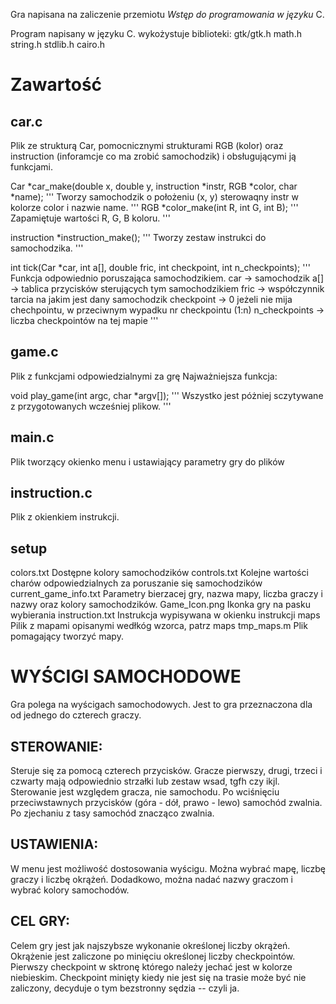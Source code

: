 Gra napisana na zaliczenie przemiotu *Wstęp do programowania w języku* C.

Program napisany w języku C.
wykożystuje biblioteki:
gtk/gtk.h
math.h
string.h
stdlib.h
cairo.h

# Zawartość 
## car.c

Plik ze strukturą Car, pomocnicznymi strukturami RGB (kolor) oraz instruction (inforamcje co ma zrobić samochodzik)
i obsługującymi ją funkcjami.

Car *car_make(double x, double y, instruction *instr, RGB *color, char *name);
''' 
    Tworzy samochodzik o położeniu (x, y) sterowaqny instr w kolorze color i nazwie name.
'''
RGB *color_make(int R, int G, int B);
'''
    Zapamiętuje wartości R, G, B koloru. 
'''

instruction *instruction_make();
'''
    Tworzy zestaw instrukci do samochodzika.
'''

int tick(Car *car, int a[], double fric, int checkpoint, int n_checkpoints);
'''
    Funkcja odpowiednio poruszająca samochodzikiem.
    car -> samochodzik
    a[] -> tablica przycisków sterujących tym samochodzikiem
    fric -> współczynnik tarcia na jakim jest dany samochodzik
    checkpoint -> 0 jeżeli nie mija chechpointu, w przeciwnym wypadku nr checkpointu (1:n)
    n_checkpoints -> liczba checkpointów na tej mapie
'''

## game.c
Plik z funkcjami odpowiedzialnymi za grę
Najważniejsza funkcja:

void play_game(int argc, char *argv[]);
'''
    Wszystko jest póżniej sczytywane z przygotowanych wcześniej plikow.
'''

## main.c
Plik tworzący okienko menu i ustawiający parametry gry do plików

## instruction.c
Plik z okienkiem instrukcji.

## setup
colors.txt
    Dostępne kolory samochodzików
controls.txt
    Kolejne wartości charów odpowiedzialnych za poruszanie się samochodzików
current_game_info.txt
    Parametry bierzacej gry, nazwa mapy, liczba graczy i nazwy oraz kolory samochodzików.
Game_Icon.png
    Ikonka gry na pasku wybierania
instruction.txt
    Instrukcja wypisywana w okienku instrukcji
maps
    Pilik z mapami opisanymi wedłkóg wzorca, patrz maps
tmp_maps.m
    Plik pomagający tworzyć mapy.


# WYŚCIGI SAMOCHODOWE

Gra polega na wyścigach samochodowych.
Jest to gra przeznaczona dla od jednego do czterech graczy.

## STEROWANIE:
Steruje się za pomocą czterech przycisków.
Gracze pierwszy, drugi, trzeci i czwarty mają odpowiednio 
strzałki lub zestaw wsad, tgfh czy ikjl.
Sterowanie jest względem gracza, nie samochodu.
Po wciśnięciu przeciwstawnych przycisków
(góra - dół, prawo - lewo) samochód zwalnia.
Po zjechaniu z tasy samochód znacząco zwalnia.

## USTAWIENIA:
W menu jest możliwość dostosowania wyścigu.
Można wybrać mapę, liczbę graczy i liczbę okrążeń.
Dodadkowo, można nadać nazwy graczom
i wybrać kolory samochodów.

## CEL GRY:
Celem gry jest jak najszybsze wykonanie
określonej liczby okrążeń.
Okrążenie jest zaliczone po minięciu określonej
liczby checkpointów.
Pierwszy checkpoint w sktronę którego należy jechać
jest w kolorze niebieskim.
Checkpoint minięty kiedy nie
jest się na trasie może być nie zaliczony,
decyduje o tym bezstronny sędzia -- czyli ja.

